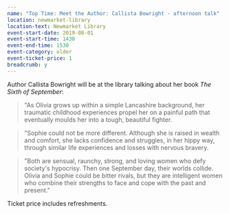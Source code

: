 ```yaml
---
name: "Top Time: Meet the Author: Callista Bowright - afternoon talk"
location: newmarket-library
location-text: Newmarket Library
event-start-date: 2019-08-01
event-start-time: 1430
event-end-time: 1530
event-category: older
event-ticket-price: 1
breadcrumb: y
---
```


Author Callista Bowright will be at the library talking about her book <cite>The Sixth of September</cite>:

> "As Olivia grows up within a simple Lancashire background, her traumatic childhood experiences propel her on a painful path that eventually moulds her into a tough, beautiful fighter.

> "Sophie could not be more different. Although she is raised in wealth and comfort, she lacks confidence and struggles, in her hippy way, through similar life experiences and losses with nervous bravery.

> "Both are sensual, raunchy, strong, and loving women who defy society's hypocrisy. Then one September day, their worlds collide. Olivia and Sophie could be bitter rivals, but they are intelligent women who combine their strengths to face and cope with the past and present."

Ticket price includes refreshments.
